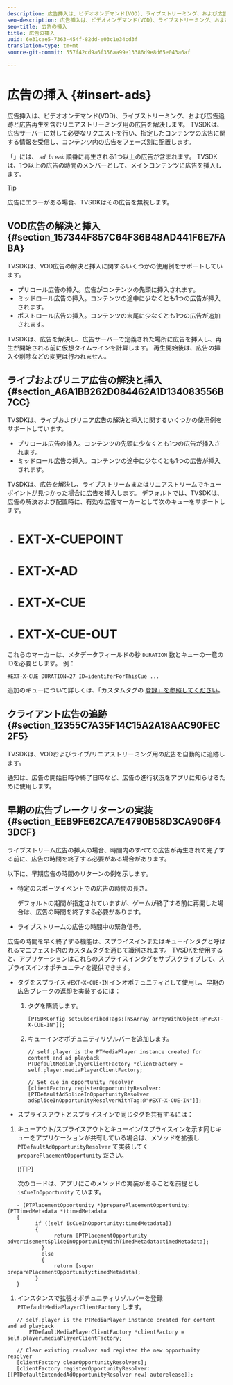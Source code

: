 ```yaml
---
description: 広告挿入は、ビデオオンデマンド(VOD)、ライブストリーミング、および広告追跡と広告再生を含むリニアストリーミング用の広告を解決します。 TVSDKは、広告サーバーに対して必要なリクエストを行い、指定したコンテンツの広告に関する情報を受信し、コンテンツ内の広告をフェーズ別に配置します。
seo-description: 広告挿入は、ビデオオンデマンド(VOD)、ライブストリーミング、および広告追跡と広告再生を含むリニアストリーミング用の広告を解決します。 TVSDKは、広告サーバーに対して必要なリクエストを行い、指定したコンテンツの広告に関する情報を受信し、コンテンツ内の広告をフェーズ別に配置します。
seo-title: 広告の挿入
title: 広告の挿入
uuid: 6e31cae5-7363-454f-82dd-e03c1e34cd3f
translation-type: tm+mt
source-git-commit: 557f42cd9a6f356aa99e13386d9e8d65e043a6af

---
```



# 広告の挿入 {#insert-ads}

広告挿入は、ビデオオンデマンド(VOD)、ライブストリーミング、および広告追跡と広告再生を含むリニアストリーミング用の広告を解決します。 TVSDKは、広告サーバーに対して必要なリクエストを行い、指定したコンテンツの広告に関する情報を受信し、コンテンツ内の広告をフェーズ別に配置します。

「」には、 *`ad break`* 順番に再生される1つ以上の広告が含まれます。 TVSDKは、1つ以上の広告の時間のメンバーとして、メインコンテンツに広告を挿入します。

>[!TIP]
>
>広告にエラーがある場合、TVSDKはその広告を無視します。

## VOD広告の解決と挿入 {#section_157344F857C64F36B48AD441F6E7FABA}

TVSDKは、VOD広告の解決と挿入に関するいくつかの使用例をサポートしています。

* プリロール広告の挿入。広告がコンテンツの先頭に挿入されます。
* ミッドロール広告の挿入。コンテンツの途中に少なくとも1つの広告が挿入されます。
* ポストロール広告の挿入。コンテンツの末尾に少なくとも1つの広告が追加されます。

TVSDKは、広告を解決し、広告サーバーで定義された場所に広告を挿入し、再生が開始される前に仮想タイムラインを計算します。 再生開始後は、広告の挿入や削除などの変更は行われません。

## ライブおよびリニア広告の解決と挿入 {#section_A6A1BB262D084462A1D134083556B7CC}

TVSDKは、ライブおよびリニア広告の解決と挿入に関するいくつかの使用例をサポートしています。

* プリロール広告の挿入。コンテンツの先頭に少なくとも1つの広告が挿入されます。
* ミッドロール広告の挿入。コンテンツの途中に少なくとも1つの広告が挿入されます。

TVSDKは、広告を解決し、ライブストリームまたはリニアストリームでキューポイントが見つかった場合に広告を挿入します。 デフォルトでは、TVSDKは、広告の解決および配置時に、有効な広告マーカーとして次のキューをサポートします。

* # EXT-X-CUEPOINT
* # EXT-X-AD
* # EXT-X-CUE
* # EXT-X-CUE-OUT

これらのマーカーは、メタデータフィールドの秒 `DURATION` 数とキューの一意のIDを必要とします。 例：

```
#EXT-X-CUE DURATION=27 ID=identiferForThisCue ... 
```

追加のキューについて詳しくは、「カスタムタグの [登録」を参照してください](../../tvsdk-3x-ios-prog/ios-3x-advertising/ios-3x-custom-tags-configure/ios-3x-custom-tags-subscribe.md)。

## クライアント広告の追跡 {#section_12355C7A35F14C15A2A18AAC90FEC2F5}

TVSDKは、VODおよびライブ/リニアストリーミング用の広告を自動的に追跡します。

通知は、広告の開始日時や終了日時など、広告の進行状況をアプリに知らせるために使用します。

## 早期の広告ブレークリターンの実装 {#section_EEB9FE62CA7E4790B58D3CA906F43DCF}

ライブストリーム広告の挿入の場合、時間内のすべての広告が再生されて完了する前に、広告の時間を終了する必要がある場合があります。

以下に、早期広告の時間のリターンの例を示します。

* 特定のスポーツイベントでの広告の時間の長さ。

   デフォルトの期間が指定されていますが、ゲームが終了する前に再開した場合は、広告の時間を終了する必要があります。
* ライブストリームの広告の時間中の緊急信号。

広告の時間を早く終了する機能は、スプライスインまたはキューインタグと呼ばれるマニフェスト内のカスタムタグを通じて識別されます。 TVSDKを使用すると、アプリケーションはこれらのスプライスインタグをサブスクライブして、スプライスインオポチュニティを提供できます。

* タグをスプライス `#EXT-X-CUE-IN` インオポチュニティとして使用し、早期の広告ブレークの返却を実装するには：

   1. タグを購読します。

      ```
      [PTSDKConfig setSubscribedTags:[NSArray arrayWithObject:@"#EXT-X-CUE-IN"]];
      ```

   1. キューインオポチュニティリゾルバーを追加します。

      ```
      // self.player is the PTMediaPlayer instance created for content and ad playback 
      PTDefaultMediaPlayerClientFactory *clientFactory = self.player.mediaPlayerClientFactory; 
      
      // Set cue in opportunity resolver 
      [clientFactory registerOpportunityResolver:[PTDefaultAdSpliceInOpportunityResolver adSpliceInOpportunityResolverWithTag:@"#EXT-X-CUE-IN"]];
      ```

* スプライスアウトとスプライスインで同じタグを共有するには：

1. キューアウト/スプライスアウトとキューイン/スプライスインを示す同じキューをアプリケーションが共有している場合は、メソッドを拡張し `PTDefaultAdOpportunityResolver` て実装してく `preparePlacementOpportunity` ださい。

   [!TIP]

   次のコードは、アプリにこのメソッドの実装があることを前提とし `isCueInOpportunity` ています。

```
   - (PTPlacementOpportunity *)preparePlacementOpportunity:(PTTimedMetadata *)timedMetadata 
   { 
         if ([self isCueInOpportunity:timedMetadata]) 
         { 
               return [PTPlacementOpportunity advertisementSpliceInOpportunityWithTimedMetadata:timedMetadata]; 
           } 
           else 
           { 
               return [super preparePlacementOpportunity:timedMetadata]; 
         } 
   }
```

1. インスタンスで拡張オポチュニティリゾルバーを登録 `PTDefaultMediaPlayerClientFactory` します。

```
   // self.player is the PTMediaPlayer instance created for content and ad playback 
       PTDefaultMediaPlayerClientFactory *clientFactory = self.player.mediaPlayerClientFactory; 
             
   // Clear existing resolver and register the new opportunity resolver 
   [clientFactory clearOpportunityResolvers]; 
   [clientFactory registerOpportunityResolver:[[PTDefaultExtendedAdOpportunityResolver new] autorelease]];
```
